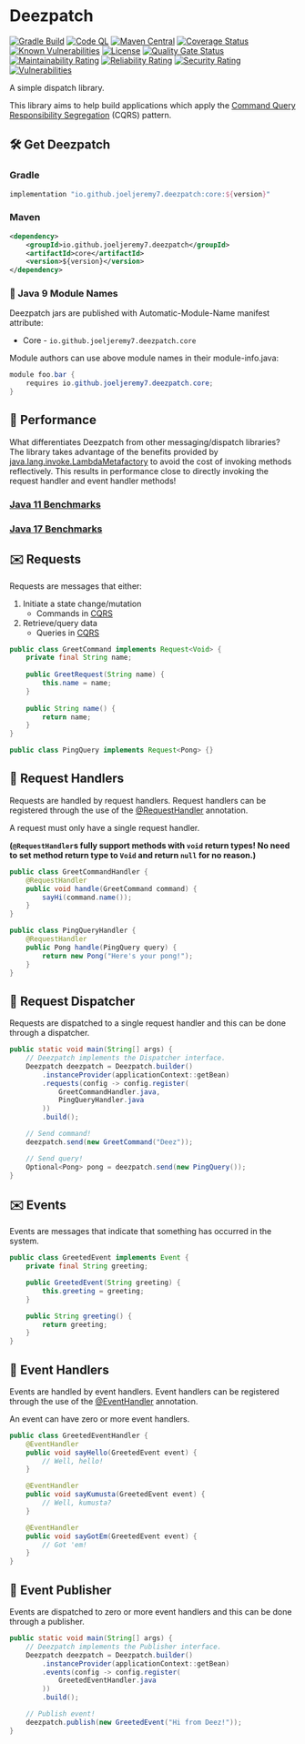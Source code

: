 # Deezpatch

[![Gradle Build](https://github.com/joeljeremy7/deezpatch/actions/workflows/gradle-build.yaml/badge.svg)](https://github.com/joeljeremy7/deezpatch/actions/workflows/gradle-build.yaml)
[![Code QL](https://github.com/joeljeremy7/deezpatch/actions/workflows/codeql.yaml/badge.svg)](https://github.com/joeljeremy7/deezpatch/actions/workflows/codeql.yaml)
[![Maven Central](https://maven-badges.herokuapp.com/maven-central/io.github.joeljeremy7.deezpatch/core/badge.svg)](https://search.maven.org/search?q=g:%22io.github.joeljeremy7.deezpatch%22)
[![Coverage Status](https://coveralls.io/repos/github/joeljeremy7/deezpatch/badge.svg?branch=main)](https://coveralls.io/github/joeljeremy7/deezpatch?branch=main)
[![Known Vulnerabilities](https://snyk.io/test/github/joeljeremy7/deezpatch/badge.svg)](https://snyk.io/test/github/joeljeremy7/deezpatch)
[![License](https://img.shields.io/badge/License-Apache_2.0-blue.svg)](https://github.com/joeljeremy7/deezpatch/blob/main/LICENSE)
[![Quality Gate Status](https://sonarcloud.io/api/project_badges/measure?project=io.github.joeljeremy7.deezpatch&metric=alert_status)](https://sonarcloud.io/summary/new_code?id=io.github.joeljeremy7.deezpatch)
[![Maintainability Rating](https://sonarcloud.io/api/project_badges/measure?project=io.github.joeljeremy7.deezpatch&metric=sqale_rating)](https://sonarcloud.io/summary/new_code?id=io.github.joeljeremy7.deezpatch)
[![Reliability Rating](https://sonarcloud.io/api/project_badges/measure?project=io.github.joeljeremy7.deezpatch&metric=reliability_rating)](https://sonarcloud.io/summary/new_code?id=io.github.joeljeremy7.deezpatch)
[![Security Rating](https://sonarcloud.io/api/project_badges/measure?project=io.github.joeljeremy7.deezpatch&metric=security_rating)](https://sonarcloud.io/summary/new_code?id=io.github.joeljeremy7.deezpatch)
[![Vulnerabilities](https://sonarcloud.io/api/project_badges/measure?project=io.github.joeljeremy7.deezpatch&metric=vulnerabilities)](https://sonarcloud.io/summary/new_code?id=io.github.joeljeremy7.deezpatch)

A simple dispatch library.

This library aims to help build applications which apply the [Command Query Responsibility Segregation](https://martinfowler.com/bliki/CQRS.html) (CQRS) pattern.

## 🛠️ Get Deezpatch

### Gradle

```groovy
implementation "io.github.joeljeremy7.deezpatch:core:${version}"
```

### Maven

```xml
<dependency>
    <groupId>io.github.joeljeremy7.deezpatch</groupId>
    <artifactId>core</artifactId>
    <version>${version}</version>
</dependency>
```

### 🧩 Java 9 Module Names

Deezpatch jars are published with Automatic-Module-Name manifest attribute:

- Core - `io.github.joeljeremy7.deezpatch.core`

Module authors can use above module names in their module-info.java:

```java
module foo.bar {
    requires io.github.joeljeremy7.deezpatch.core;
}
```

## 🚀 Performance

What differentiates Deezpatch from other messaging/dispatch libraries? The library takes advantage of the benefits provided by [java.lang.invoke.LambdaMetafactory](https://docs.oracle.com/javase/8/docs/api/java/lang/invoke/LambdaMetafactory.html) to avoid the cost of invoking methods reflectively. This results in performance close to directly invoking the request handler and event handler methods! 

### [Java 11 Benchmarks](https://jmh.morethan.io/?source=https://raw.githubusercontent.com/joeljeremy7/deezpatch/main/core/src/jmh/java/io/github/joeljeremy7/deezpatch/core/benchmarks/results-java11.json)

### [Java 17 Benchmarks](https://jmh.morethan.io/?source=https://raw.githubusercontent.com/joeljeremy7/deezpatch/main/core/src/jmh/java/io/github/joeljeremy7/deezpatch/core/benchmarks/results-java17.json)

## ✉️ Requests

Requests are messages that either:

1. Initiate a state change/mutation
    - Commands in [CQRS](https://martinfowler.com/bliki/CQRS.html)
2. Retrieve/query data
    - Queries in [CQRS](https://martinfowler.com/bliki/CQRS.html)

```java
public class GreetCommand implements Request<Void> {
    private final String name;
    
    public GreetRequest(String name) {
        this.name = name;
    }
    
    public String name() {
        return name;
    }
}

public class PingQuery implements Request<Pong> {}
```

## 📨  Request Handlers

Requests are handled by request handlers. Request handlers can be registered through the use of the [@RequestHandler](core/src/main/java/io/github/joeljeremy7/deezpatch/core/RequestHandler.java) annotation.

A request must only have a single request handler.

**(`@RequestHandler`s fully support methods with `void` return types! No need to set method return type to `Void` and return `null` for no reason.)**

```java
public class GreetCommandHandler {
    @RequestHandler
    public void handle(GreetCommand command) {
        sayHi(command.name());
    }
}

public class PingQueryHandler {
    @RequestHandler
    public Pong handle(PingQuery query) {
        return new Pong("Here's your pong!");
    }
}
```

## 🏤 Request Dispatcher

Requests are dispatched to a single request handler and this can be done through a dispatcher.

```java
public static void main(String[] args) {
    // Deezpatch implements the Dispatcher interface.
    Deezpatch deezpatch = Deezpatch.builder()
        .instanceProvider(applicationContext::getBean)
        .requests(config -> config.register(
            GreetCommandHandler.java,
            PingQueryHandler.java
        ))
        .build();

    // Send command!
    deezpatch.send(new GreetCommand("Deez"));

    // Send query!
    Optional<Pong> pong = deezpatch.send(new PingQuery());
}
```

## ✉️ Events

Events are messages that indicate that something has occurred in the system.

```java
public class GreetedEvent implements Event {
    private final String greeting;

    public GreetedEvent(String greeting) {
        this.greeting = greeting;
    }

    public String greeting() {
        return greeting;
    }
}
```

## 📨 Event Handlers

Events are handled by event handlers. Event handlers can be registered through the use of the [@EventHandler](core/src/main/java/io/github/joeljeremy7/deezpatch/core/EventHandler.java) annotation.

An event can have zero or more event handlers.

```java
public class GreetedEventHandler {
    @EventHandler
    public void sayHello(GreetedEvent event) {
        // Well, hello!
    }

    @EventHandler
    public void sayKumusta(GreetedEvent event) {
        // Well, kumusta?
    }

    @EventHandler
    public void sayGotEm(GreetedEvent event) {
        // Got 'em! 
    }
}
```

## 📣 Event Publisher

Events are dispatched to zero or more event handlers and this can be done through a publisher.

```java
public static void main(String[] args) {
    // Deezpatch implements the Publisher interface.
    Deezpatch deezpatch = Deezpatch.builder()
        .instanceProvider(applicationContext::getBean)
        .events(config -> config.register(
            GreetedEventHandler.java
        ))
        .build();

    // Publish event!
    deezpatch.publish(new GreetedEvent("Hi from Deez!"));
}
```
